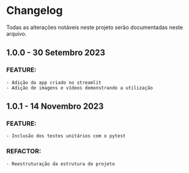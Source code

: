 # Changelog
Todas as alterações notáveis neste projeto serão documentadas neste arquivo.

## 1.0.0 - 30 Setembro 2023

### FEATURE:
    - Adição do app criado no streamlit
    - Adição de imagens e vídeos demonstrando a utilização

## 1.0.1 - 14 Novembro 2023

### FEATURE:
    - Inclusão dos testes unitários com o pytest

### REFACTOR:
    - Reestruturação da estrutura do projeto
   